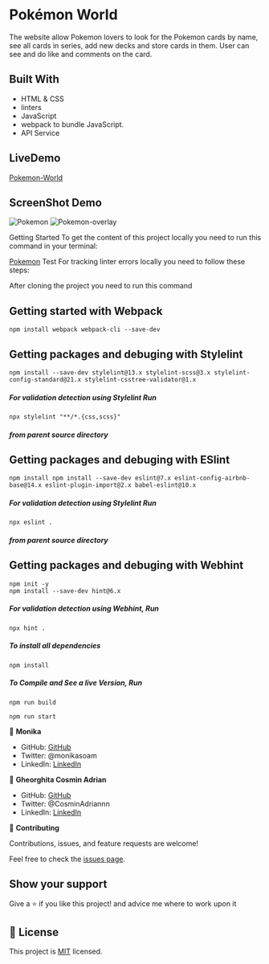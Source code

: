 # Pokémon World

The website allow Pokemon lovers to look for the Pokemon cards by name, see all cards in series, add new decks and store cards in them. User can see and do like and comments on the card.
## Built With

- HTML & CSS
- linters
- JavaScript
- webpack to bundle JavaScript.
- API Service

## LiveDemo
[Pokemon-World](https://monika-soam.github.io/Pokemon-world/dist/)
## ScreenShot Demo
![Pokemon](./src/images/Homepage-full.png)
![Pokemon-overlay](./src/images/overlay.png)



Getting Started
To get the content of this project locally you need to run this command in your terminal:

[Pokemon](https://https://github.com/monika-soam/Pokemon-world)
Test For tracking linter errors locally you need to follow these steps:

After cloning the project you need to run this command



## Getting started with Webpack

```
npm install webpack webpack-cli --save-dev
```

## Getting packages and debuging with Stylelint

```
npm install --save-dev stylelint@13.x stylelint-scss@3.x stylelint-config-standard@21.x stylelint-csstree-validator@1.x
```

##### For validation detection using Stylelint Run

```
npx stylelint "**/*.{css,scss}"
```

##### from parent source directory

## Getting packages and debuging with ESlint

```
npm install npm install --save-dev eslint@7.x eslint-config-airbnb-base@14.x eslint-plugin-import@2.x babel-eslint@10.x
```

##### For validation detection using Stylelint Run

```
npx eslint .
```

##### from parent source directory

## Getting packages and debuging with Webhint

```
npm init -y
npm install --save-dev hint@6.x
```

##### For validation detection using Webhint, Run

```
npx hint .
```
##### To install all dependencies
```
npm install
```

##### To Compile and See a live Version,  Run
```
npm run build 
```
```
npm run start
```


👤 **Monika**

- GitHub: [GitHub](https://github.com/monika-soam)
- Twitter: @monikasoam
- LinkedIn: [LinkedIn](linkedin.com/in/monika-soam-✓-16b59925)

👤 **Gheorghita Cosmin Adrian**

- GitHub: [GitHub](https://github.com/AdrianCSM)
- Twitter: @CosminAdriannn
- LinkedIn: [LinkedIn](linkedin.com/in/monika-soam-✓-16b59925)


🤝 **Contributing**

Contributions, issues, and feature requests are welcome!

Feel free to check the [issues page](https://github.com/monika-soam/Pokemon-world/issues).

## Show your support

Give a ⭐️ if you like this project! and advice me where to work upon it


## 📝 License

This project is [MIT](./MIT.md) licensed.

